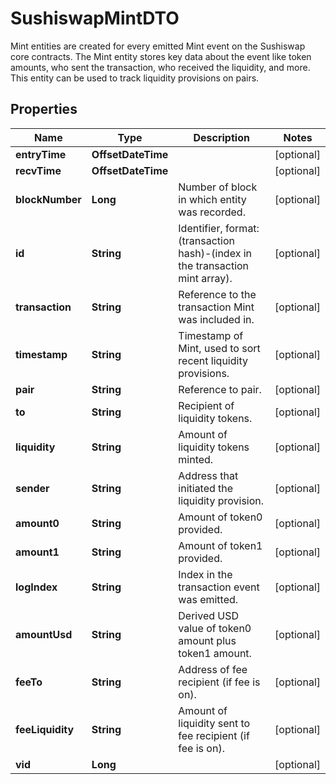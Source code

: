 

# SushiswapMintDTO

Mint entities are created for every emitted Mint event on the Sushiswap core contracts. The Mint entity stores key data about the event like token amounts, who sent the transaction, who received the liquidity, and more. This entity can be used to track liquidity provisions on pairs.

## Properties

| Name | Type | Description | Notes |
|------------ | ------------- | ------------- | -------------|
|**entryTime** | **OffsetDateTime** |  |  [optional] |
|**recvTime** | **OffsetDateTime** |  |  [optional] |
|**blockNumber** | **Long** | Number of block in which entity was recorded. |  [optional] |
|**id** | **String** | Identifier, format: (transaction hash)-(index in the transaction mint array). |  [optional] |
|**transaction** | **String** | Reference to the transaction Mint was included in. |  [optional] |
|**timestamp** | **String** | Timestamp of Mint, used to sort recent liquidity provisions. |  [optional] |
|**pair** | **String** | Reference to pair. |  [optional] |
|**to** | **String** | Recipient of liquidity tokens. |  [optional] |
|**liquidity** | **String** | Amount of liquidity tokens minted. |  [optional] |
|**sender** | **String** | Address that initiated the liquidity provision. |  [optional] |
|**amount0** | **String** | Amount of token0 provided. |  [optional] |
|**amount1** | **String** | Amount of token1 provided. |  [optional] |
|**logIndex** | **String** | Index in the transaction event was emitted. |  [optional] |
|**amountUsd** | **String** | Derived USD value of token0 amount plus token1 amount. |  [optional] |
|**feeTo** | **String** | Address of fee recipient (if fee is on). |  [optional] |
|**feeLiquidity** | **String** | Amount of liquidity sent to fee recipient (if fee is on). |  [optional] |
|**vid** | **Long** |  |  [optional] |



